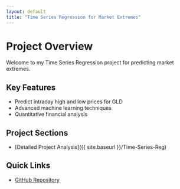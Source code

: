 ```yaml
---
layout: default
title: "Time Series Regression for Market Extremes"
---
```

# Project Overview

Welcome to my Time Series Regression project for predicting market extremes.

## Key Features
- Predict intraday high and low prices for GLD
- Advanced machine learning techniques
- Quantitative financial analysis

## Project Sections
- [Detailed Project Analysis]({{ site.baseurl }}/Time-Series-Reg)

## Quick Links
- [GitHub Repository](https://github.com/majidjangani/Time-Series-Regression-For-Market-Extremes)

